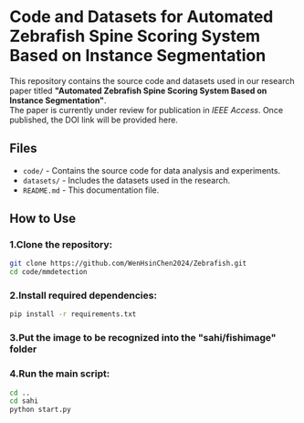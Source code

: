 # Code and Datasets for Automated Zebrafish Spine Scoring System Based on Instance Segmentation

This repository contains the source code and datasets used in our research paper titled **"Automated Zebrafish Spine Scoring System Based on Instance Segmentation"**.  
The paper is currently under review for publication in *IEEE Access*. Once published, the DOI link will be provided here.

## Files

- `code/` - Contains the source code for data analysis and experiments.
- `datasets/` - Includes the datasets used in the research.
- `README.md` - This documentation file.

## How to Use

### 1.Clone the repository:
```bash
git clone https://github.com/WenHsinChen2024/Zebrafish.git
cd code/mmdetection
```
### 2.Install required dependencies:
```bash
pip install -r requirements.txt
```
### 3.Put the image to be recognized into the "sahi/fishimage" folder
### 4.Run the main script:
```bash
cd ..
cd sahi
python start.py
```
